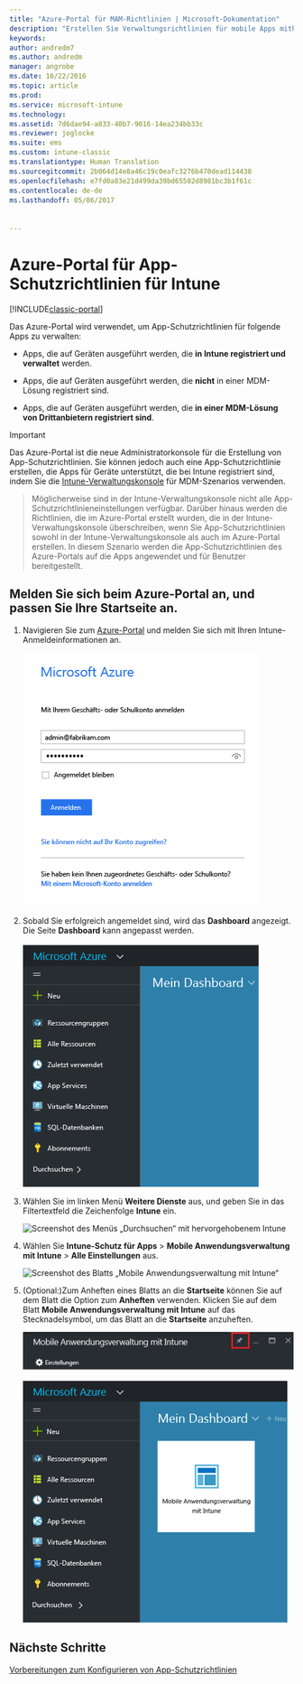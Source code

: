 ```yaml
---
title: "Azure-Portal für MAM-Richtlinien | Microsoft-Dokumentation"
description: "Erstellen Sie Verwaltungsrichtlinien für mobile Apps mithilfe des Azure-Portals. Die Richtlinien, die Sie hier erstellen, können auf Geräte mit oder ohne Registrierung in Intune angewendet werden."
keywords: 
author: andredm7
ms.author: andredm
manager: angrobe
ms.date: 10/22/2016
ms.topic: article
ms.prod: 
ms.service: microsoft-intune
ms.technology: 
ms.assetid: 7d6dae94-a833-40b7-9016-14ea234bb33c
ms.reviewer: joglocke
ms.suite: ems
ms.custom: intune-classic
ms.translationtype: Human Translation
ms.sourcegitcommit: 2b064d14e8a46c19c0eafc3276b470dead114438
ms.openlocfilehash: e7fd0a83e21d499da39bd65502d8981bc3b1f61c
ms.contentlocale: de-de
ms.lasthandoff: 05/06/2017


---
```


# <a name="azure-portal-for-intune-app-protection-policies"></a>Azure-Portal für App-Schutzrichtlinien für Intune

[!INCLUDE[classic-portal](../includes/classic-portal.md)]

Das Azure-Portal wird verwendet, um App-Schutzrichtlinien für folgende Apps zu verwalten:

- Apps, die auf Geräten ausgeführt werden, die **in Intune registriert und verwaltet** werden.

- Apps, die auf Geräten ausgeführt werden, die **nicht** in einer MDM-Lösung registriert sind.
- Apps, die auf Geräten ausgeführt werden, die **in einer MDM-Lösung von Drittanbietern registriert sind**.

>[!IMPORTANT]
> Das Azure-Portal ist die neue Administratorkonsole für die Erstellung von App-Schutzrichtlinien. Sie können jedoch auch eine App-Schutzrichtlinie erstellen, die Apps für Geräte unterstützt, die bei Intune registriert sind, indem Sie die [Intune-Verwaltungskonsole](configure-and-deploy-mobile-application-management-policies-in-the-microsoft-intune-console.md) für MDM-Szenarios verwenden.

> Möglicherweise sind in der Intune-Verwaltungskonsole nicht alle App-Schutzrichtlinieneinstellungen verfügbar. Darüber hinaus werden die Richtlinien, die im Azure-Portal erstellt wurden, die in der Intune-Verwaltungskonsole überschreiben, wenn Sie App-Schutzrichtlinien sowohl in der Intune-Verwaltungskonsole als auch im Azure-Portal erstellen. In diesem Szenario werden die App-Schutzrichtlinien des Azure-Portals auf die Apps angewendet und für Benutzer bereitgestellt.


## <a name="sign-in-to-the-azure-portal-and-customize-your-start-page"></a>Melden Sie sich beim Azure-Portal an, und passen Sie Ihre Startseite an.

1.  Navigieren Sie zum [Azure-Portal](https://portal.azure.com) und melden Sie sich mit Ihren Intune-Anmeldeinformationen an.

    ![Screenshot zur Anmeldeseite des Azure-Portals](../media/AppManagement/AzurePortal_MAMSigninPage.png)

2.  Sobald Sie erfolgreich angemeldet sind, wird das **Dashboard** angezeigt. Die Seite **Dashboard** kann angepasst werden.

    ![Screenshot zum Dashboard des Azure-Portals](../media/AppManagement/AzurePortal_MAMStartboard_NoMAM.png)

3.  Wählen Sie im linken Menü **Weitere Dienste** aus, und geben Sie in das Filtertextfeld die Zeichenfolge **Intune** ein.

    ![Screenshot des Menüs „Durchsuchen“ mit hervorgehobenem Intune](../media/AppManagement/MAM-Azure-Portal-1.png)

4.  Wählen Sie **Intune-Schutz für Apps** > **Mobile Anwendungsverwaltung mit Intune** > **Alle Einstellungen** aus.

    ![Screenshot des Blatts „Mobile Anwendungsverwaltung mit Intune“](../media/AppManagement/MAM-Azure-Portal-2.png)

5. (Optional:)Zum Anheften eines Blatts an die **Startseite** können Sie auf dem Blatt die Option zum **Anheften** verwenden. Klicken Sie auf dem Blatt **Mobile Anwendungsverwaltung mit Intune** auf das Stecknadelsymbol, um das Blatt an die **Startseite** anzuheften.

    ![Screenshot des Blatts „Mobile Anwendungsverwaltung mit Intune“ mit hervorgehobenem Pinsymbol](../media/AppManagement/AzurePortal_MAM_PinBladeAction.png)

    ![Screenshot des Dashboards mit angehefteter Intune-Kachel](../media/AppManagement/AzurePortal_MAM_Startboard_withMAM.png)

## <a name="next-steps"></a>Nächste Schritte
[Vorbereitungen zum Konfigurieren von App-Schutzrichtlinien](get-ready-to-configure-mobile-app-management-policies-with-microsoft-intune.md)

